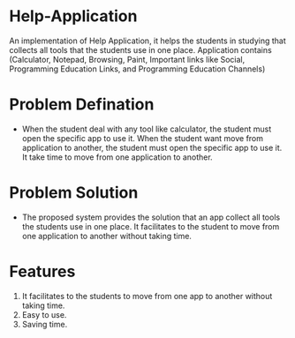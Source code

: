 # Help-Application
An implementation of Help Application, it helps the students in studying that collects all tools that the students use in one place. Application contains (Calculator, Notepad, Browsing, Paint, Important links like Social, Programming Education Links, and Programming Education Channels)

# Problem Defination 
- When the student deal with any tool like calculator, the student must open the specific app to use it. When the student want move from application to another, the student must open the specific app to use it. It take time to move from one application to another.

# Problem Solution
- The proposed system provides the solution that an app collect all tools the students use in one place. It facilitates to the student to move from one application to another without taking time.

# Features
1. It facilitates to the students to move from one app to another without taking time.
2. Easy to use.
3. Saving time.




